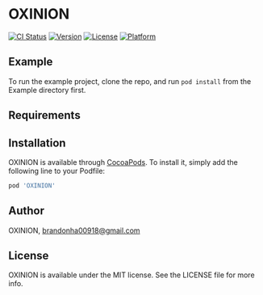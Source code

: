 # OXINION

[![CI Status](https://img.shields.io/travis/OXINION/OXINION.svg?style=flat)](https://travis-ci.org/OXINION/OXINION)
[![Version](https://img.shields.io/cocoapods/v/OXINION.svg?style=flat)](https://cocoapods.org/pods/OXINION)
[![License](https://img.shields.io/cocoapods/l/OXINION.svg?style=flat)](https://cocoapods.org/pods/OXINION)
[![Platform](https://img.shields.io/cocoapods/p/OXINION.svg?style=flat)](https://cocoapods.org/pods/OXINION)

## Example

To run the example project, clone the repo, and run `pod install` from the Example directory first.

## Requirements

## Installation

OXINION is available through [CocoaPods](https://cocoapods.org). To install
it, simply add the following line to your Podfile:

```ruby
pod 'OXINION'
```

## Author

OXINION, brandonha00918@gmail.com

## License

OXINION is available under the MIT license. See the LICENSE file for more info.

